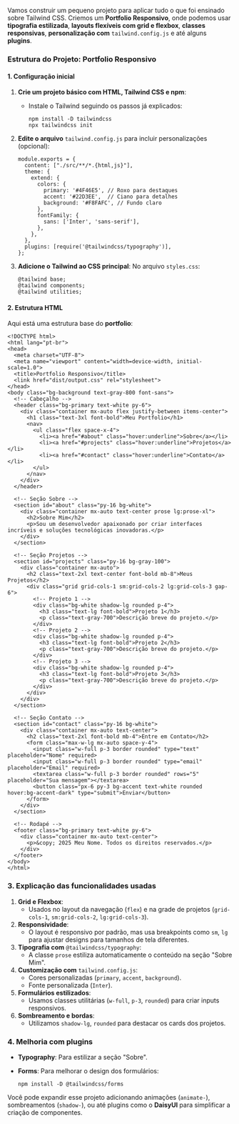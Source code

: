 Vamos construir um pequeno projeto para aplicar tudo o que foi ensinado sobre Tailwind CSS. Criemos um **Portfolio Responsivo**, onde podemos usar **tipografia estilizada**, **layouts flexíveis com grid e flexbox**, **classes responsivas**, **personalização com** `tailwind.config.js` e até alguns **plugins**.

### **Estrutura do Projeto: Portfolio Responsivo**

#### **1. Configuração inicial**

1. **Crie um projeto básico com HTML, Tailwind CSS e npm**:
    - Instale o Tailwind seguindo os passos já explicados:

        ```
        npm install -D tailwindcss
        npx tailwindcss init
        ```

2. **Edite o arquivo** `tailwind.config.js` para incluir personalizações (opcional):

    ```
    module.exports = {
      content: ["./src/**/*.{html,js}"],
      theme: {
        extend: {
          colors: {
            primary: '#4F46E5', // Roxo para destaques
            accent: '#22D3EE',  // Ciano para detalhes
            background: '#F8FAFC', // Fundo claro
          },
          fontFamily: {
            sans: ['Inter', 'sans-serif'],
          },
        },
      },
      plugins: [require('@tailwindcss/typography')],
    };
    ```

3. **Adicione o Tailwind ao CSS principal**: No arquivo `styles.css`:

    ```
    @tailwind base;
    @tailwind components;
    @tailwind utilities;
    ```

#### **2. Estrutura HTML**

Aqui está uma estrutura base do **portfolio**:

```
<!DOCTYPE html>
<html lang="pt-br">
<head>
  <meta charset="UTF-8">
  <meta name="viewport" content="width=device-width, initial-scale=1.0">
  <title>Portfolio Responsivo</title>
  <link href="dist/output.css" rel="stylesheet">
</head>
<body class="bg-background text-gray-800 font-sans">
  <!-- Cabeçalho -->
  <header class="bg-primary text-white py-6">
    <div class="container mx-auto flex justify-between items-center">
      <h1 class="text-3xl font-bold">Meu Portfolio</h1>
      <nav>
        <ul class="flex space-x-4">
          <li><a href="#about" class="hover:underline">Sobre</a></li>
          <li><a href="#projects" class="hover:underline">Projetos</a></li>
          <li><a href="#contact" class="hover:underline">Contato</a></li>
        </ul>
      </nav>
    </div>
  </header>

  <!-- Seção Sobre -->
  <section id="about" class="py-16 bg-white">
    <div class="container mx-auto text-center prose lg:prose-xl">
      <h2>Sobre Mim</h2>
      <p>Sou um desenvolvedor apaixonado por criar interfaces incríveis e soluções tecnológicas inovadoras.</p>
    </div>
  </section>

  <!-- Seção Projetos -->
  <section id="projects" class="py-16 bg-gray-100">
    <div class="container mx-auto">
      <h2 class="text-2xl text-center font-bold mb-8">Meus Projetos</h2>
      <div class="grid grid-cols-1 sm:grid-cols-2 lg:grid-cols-3 gap-6">
        <!-- Projeto 1 -->
        <div class="bg-white shadow-lg rounded p-4">
          <h3 class="text-lg font-bold">Projeto 1</h3>
          <p class="text-gray-700">Descrição breve do projeto.</p>
        </div>
        <!-- Projeto 2 -->
        <div class="bg-white shadow-lg rounded p-4">
          <h3 class="text-lg font-bold">Projeto 2</h3>
          <p class="text-gray-700">Descrição breve do projeto.</p>
        </div>
        <!-- Projeto 3 -->
        <div class="bg-white shadow-lg rounded p-4">
          <h3 class="text-lg font-bold">Projeto 3</h3>
          <p class="text-gray-700">Descrição breve do projeto.</p>
        </div>
      </div>
    </div>
  </section>

  <!-- Seção Contato -->
  <section id="contact" class="py-16 bg-white">
    <div class="container mx-auto text-center">
      <h2 class="text-2xl font-bold mb-4">Entre em Contato</h2>
      <form class="max-w-lg mx-auto space-y-4">
        <input class="w-full p-3 border rounded" type="text" placeholder="Nome" required>
        <input class="w-full p-3 border rounded" type="email" placeholder="Email" required>
        <textarea class="w-full p-3 border rounded" rows="5" placeholder="Sua mensagem"></textarea>
        <button class="px-6 py-3 bg-accent text-white rounded hover:bg-accent-dark" type="submit">Enviar</button>
      </form>
    </div>
  </section>

  <!-- Rodapé -->
  <footer class="bg-primary text-white py-6">
    <div class="container mx-auto text-center">
      <p>&copy; 2025 Meu Nome. Todos os direitos reservados.</p>
    </div>
  </footer>
</body>
</html>
```

### **3. Explicação das funcionalidades usadas**

1. **Grid e Flexbox**:
    - Usados no layout da navegação (`flex`) e na grade de projetos (`grid-cols-1`, `sm:grid-cols-2`, `lg:grid-cols-3`).
2. **Responsividade**:
    - O layout é responsivo por padrão, mas usa breakpoints como `sm`, `lg` para ajustar designs para tamanhos de tela diferentes.
3. **Tipografia com** `@tailwindcss/typography`:
    - A classe `prose` estiliza automaticamente o conteúdo na seção "Sobre Mim".
4. **Customização com** `tailwind.config.js`:
    - Cores personalizadas (`primary`, `accent`, `background`).
    - Fonte personalizada (`Inter`).
5. **Formulários estilizados**:
    - Usamos classes utilitárias (`w-full`, `p-3`, `rounded`) para criar inputs responsivos.
6. **Sombreamento e bordas**:
    - Utilizamos `shadow-lg`, `rounded` para destacar os cards dos projetos.

### **4. Melhoria com plugins**

- **Typography**: Para estilizar a seção "Sobre".
- **Forms**: Para melhorar o design dos formulários:

    ```
    npm install -D @tailwindcss/forms
    ```

Você pode expandir esse projeto adicionando animações (`animate-`), sombreamentos (`shadow-`), ou até plugins como o **DaisyUI** para simplificar a criação de componentes.


